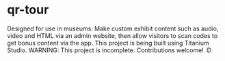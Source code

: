 qr-tour
=======

Designed for use in museums: Make custom exhibit content such as audio, video and HTML via an admin website, then allow visitors to scan codes to get bonus content via the app. This project is being built using Titanium Studio. WARNING: This project is incomplete. Contributions welcome! :D
